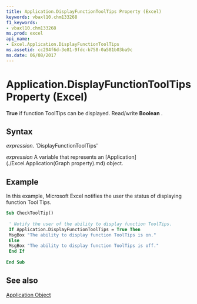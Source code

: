 ```yaml
---
title: Application.DisplayFunctionToolTips Property (Excel)
keywords: vbaxl10.chm133268
f1_keywords:
- vbaxl10.chm133268
ms.prod: excel
api_name:
- Excel.Application.DisplayFunctionToolTips
ms.assetid: cc294f6d-3e81-9fdc-b758-0a581b03ba9c
ms.date: 06/08/2017
---
```



# Application.DisplayFunctionToolTips Property (Excel)

 **True** if function ToolTips can be displayed. Read/write **Boolean** .


## Syntax

 _expression_. 'DisplayFunctionToolTips'

 _expression_ A variable that represents an [Application](./Excel.Application(Graph property).md) object.


## Example

In this example, Microsoft Excel notifies the user the status of displaying function Tool Tips.


```vb
Sub CheckToolTip() 
 
 ' Notify the user of the ability to display function ToolTips. 
 If Application.DisplayFunctionToolTips = True Then 
 MsgBox "The ability to display function ToolTips is on." 
 Else 
 MsgBox "The ability to display function ToolTips is off." 
 End If 
 
End Sub
```


## See also


[Application Object](Excel.Application(objec).md)

